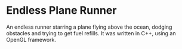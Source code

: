 # Endless Plane Runner
An endless runner starring a plane flying above the ocean, dodging obstacles and trying to get fuel refills. It was written in C++, using an OpenGL framework.
